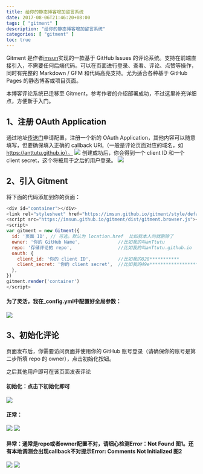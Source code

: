 ```yaml
---
title: 给你的静态博客增加留言系统
date: 2017-08-06T21:46:20+08:00
tags: [ "gitment" ] 
description: "给你的静态博客增加留言系统"
categories: [ "gitment" ]
toc: true
---
```


Gitment 是作者<a href="https://imsun.net/posts/gitment-introduction/">imsun</a>实现的一款基于 GitHub Issues 的评论系统。支持在前端直接引入，不需要任何后端代码。可以在页面进行登录、查看、评论、点赞等操作，同时有完整的 Markdown / GFM 和代码高亮支持。尤为适合各种基于 GitHub Pages 的静态博客或项目页面。

本博客评论系统已迁移至 Gitment，参考作者的介绍部署成功，不过这里补充详细点，方便新手入门。

## 1、注册 OAuth Application

通过地址<a href="https://github.com/settings/applications/new">传送门</a>申请配置，注册一个新的 OAuth Application，其他内容可以随意填写，但要确保填入正确的 callback URL（一般是评论页面对应的域名，如 https://anttutu.github.io）。
![](/posts/gitment/OAuth.jpg)
创建成功后，你会得到一个 client ID 和一个 client secret，这个将被用于之后的用户登录。
![](/posts/gitment/id.jpg)

## 2、引入 Gitment

将下面的代码添加到你的页面：
```javascript
<div id="container"></div>
<link rel="stylesheet" href="https://imsun.github.io/gitment/style/default.css">
<script src="https://imsun.github.io/gitment/dist/gitment.browser.js"></script>
<script>
var gitment = new Gitment({
  id: '页面 ID', // 可选。默认为 location.href  比如我本人的就删除了
  owner: '你的 GitHub Name',              //比如我的叫anTtutu
  repo: '存储评论的 repo',                 //比如我的叫anTtutu.github.io
  oauth: {
    client_id: '你的 client ID',          //比如我的828***********
    client_secret: '你的 client secret',  //比如我的49e************************
  },
})
gitment.render('container')
</script>
```

#### 为了灵活，我在_config.yml中配置好全局参数：
![](/posts/gitment/config.jpg)

## 3、初始化评论

页面发布后，你需要访问页面并使用你的 GitHub 账号登录（请确保你的账号是第二步所填 repo 的 owner），点击初始化按钮。

之后其他用户即可在该页面发表评论

#### 初始化：点击下初始化即可
![](/posts/gitment/init.jpg)

#### 正常：
![](/posts/gitment/comment2.jpg) ![](/posts/gitment/comment.jpg) 

#### 异常：通常是repo或者owner配置不对，请细心检测Error：Not Found  图1。还有本地调测会出现callback不对提示Error: Comments Not Initialized 图2
![](/posts/gitment/Error1.jpg) ![](/posts/gitment/Error3.jpg) 
